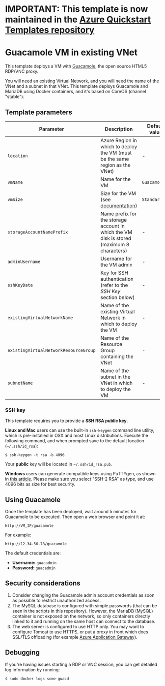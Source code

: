 # IMPORTANT: This template is now maintained in the [Azure Quickstart Templates repository](https://github.com/Azure/azure-quickstart-templates/tree/master/guacamole-rdp-vnc-gateway-existing-vnet)



# Guacamole VM in existing VNet

This template deploys a VM with [Guacamole](http://guac-dev.org), the open source HTML5 RDP/VNC proxy.

You will need an existing Virtual Network, and you will need the name of the VNet and a subnet in that VNet. This template deploys Guacamole and MariaDB using Docker containers, and it's based on CoreOS (channel "stable").

## Template parameters

| Parameter | Description | Default value |
| --- | --- | --- |
| `location` | Azure Region in which to deploy the VM (must be the same region as the VNet) | - |
| `vmName` | Name for the VM | `GuacamoleVM` |
| `vmSize` | Size for the VM (see [documentation](https://azure.microsoft.com/en-us/documentation/articles/virtual-machines-linux-sizes/)) | `Standard_A1` |
| `storageAccountNamePrefix` | Name prefix for the storage account in which the VM disk is stored (maximum 8 characters) | - |
| `adminUsername` | Username for the VM admin | - |
| `sshKeyData` | Key for SSH authentication (refer to the *SSH Key* section below) | - |
| `existingVirtualNetworkName` | Name of the existing Virtual Network in which to deploy the VM | - |
| `existingVirtualNetworkResourceGroup` | Name of the Resource Group containing the VNet | - |
| `subnetName` | Name of the subnet in the VNet in which to deploy the VM | - |

### SSH key

This template requires you to provide a **SSH RSA public key**.

**Linux and Mac** users can use the built-in `ssh-keygen` command line utility, which is pre-installed in OSX and most Linux distributions. Execute the following command, and when prompted save to the default location (`~/.ssh/id_rsa`):

    $ ssh-keygen -t rsa -b 4096

Your **public** key will be located in `~/.ssh/id_rsa.pub`.

**Windows** users can generate compatible keys using PuTTYgen, as shown in [this article](https://winscp.net/eng/docs/ui_puttygen). Please make sure you select "SSH-2 RSA" as type, and use 4096 bits as size for best security.

## Using Guacamole

Once the template has been deployed, wait around 5 minutes for Guacamole to be executed. Then open a web browser and point it at:

    http://VM_IP/guacamole

For example:

    http://12.34.56.78/guacamole

The default credentials are:

- **Username:** `guacadmin`
- **Password:** `guacadmin`

## Security considerations

1. Consider changing the Guacamole admin account credentials as soon as possible to restrict unauthorized access.
2. The MySQL database is configured with simple passwords (that can be seen in the scripts in this repository). However, the MariaDB (MySQL) container is not exposed on the network, so only containers directly linked to it and running on the same host can connect to the database.
3. The web server is configured to use HTTP only. You may want to configure Tomcat to use HTTPS, or put a proxy in front which does SSL/TLS offloading (for example [Azure Application Gateway](https://azure.microsoft.com/en-us/services/application-gateway/)).

## Debugging

If you're having issues starting a RDP or VNC session, you can get detailed log information by running:

    $ sudo docker logs some-guacd
